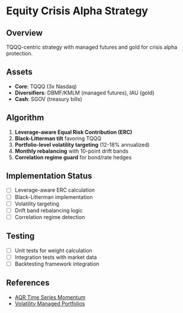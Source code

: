 # Equity Crisis Alpha Strategy

## Overview
TQQQ-centric strategy with managed futures and gold for crisis alpha protection.

## Assets
- **Core**: TQQQ (3x Nasdaq)
- **Diversifiers**: DBMF/KMLM (managed futures), IAU (gold)
- **Cash**: SGOV (treasury bills)

## Algorithm
1. **Leverage-aware Equal Risk Contribution (ERC)**
2. **Black-Litterman tilt** favoring TQQQ
3. **Portfolio-level volatility targeting** (12-18% annualized)
4. **Monthly rebalancing** with 10-point drift bands
5. **Correlation regime guard** for bond/rate hedges

## Implementation Status
- [ ] Leverage-aware ERC calculation
- [ ] Black-Litterman implementation
- [ ] Volatility targeting
- [ ] Drift band rebalancing logic
- [ ] Correlation regime detection

## Testing
- [ ] Unit tests for weight calculation
- [ ] Integration tests with market data
- [ ] Backtesting framework integration

## References
- [AQR Time Series Momentum](https://www.aqr.com/Insights/Research/Journal-Article/Time-Series-Momentum)
- [Volatility Managed Portfolios](https://onlinelibrary.wiley.com/doi/abs/10.1111/jofi.12513)
